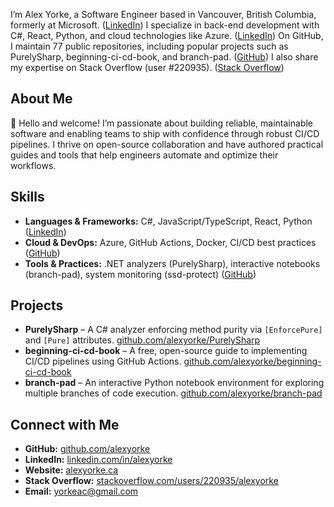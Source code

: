 I’m Alex Yorke, a Software Engineer based in Vancouver, British Columbia, formerly at Microsoft. ([LinkedIn](https://ca.linkedin.com/in/alexyorke?utm_source=chatgpt.com)) I specialize in back-end development with C#, React, Python, and cloud technologies like Azure. ([LinkedIn](https://ca.linkedin.com/in/alexyorke?utm_source=chatgpt.com)) On GitHub, I maintain 77 public repositories, including popular projects such as PurelySharp, beginning-ci-cd-book, and branch-pad. ([GitHub](https://github.com/alexyorke?utm_source=chatgpt.com)) I also share my expertise on Stack Overflow (user #220935). ([Stack Overflow](https://stackoverflow.com/users/220935/alexyorke))

## About Me

👋 Hello and welcome! I’m passionate about building reliable, maintainable software and enabling teams to ship with confidence through robust CI/CD pipelines. I thrive on open-source collaboration and have authored practical guides and tools that help engineers automate and optimize their workflows.

## Skills

* **Languages & Frameworks:** C#, JavaScript/TypeScript, React, Python ([LinkedIn](https://ca.linkedin.com/in/alexyorke?utm_source=chatgpt.com))  
* **Cloud & DevOps:** Azure, GitHub Actions, Docker, CI/CD best practices ([GitHub](https://github.com/alexyorke?utm_source=chatgpt.com))  
* **Tools & Practices:** .NET analyzers (PurelySharp), interactive notebooks (branch-pad), system monitoring (ssd-protect) ([GitHub](https://github.com/alexyorke?utm_source=chatgpt.com))  

## Projects

* **PurelySharp** – A C# analyzer enforcing method purity via `[EnforcePure]` and `[Pure]` attributes. [github.com/alexyorke/PurelySharp](https://github.com/alexyorke/PurelySharp)  
* **beginning-ci-cd-book** – A free, open-source guide to implementing CI/CD pipelines using GitHub Actions. [github.com/alexyorke/beginning-ci-cd-book](https://github.com/alexyorke/beginning-ci-cd-book)  
* **branch-pad** – An interactive Python notebook environment for exploring multiple branches of code execution. [github.com/alexyorke/branch-pad](https://github.com/alexyorke/branch-pad)  

## Connect with Me

* **GitHub:** [github.com/alexyorke](https://github.com/alexyorke?utm_source=chatgpt.com)  
* **LinkedIn:** [linkedin.com/in/alexyorke](https://ca.linkedin.com/in/alexyorke?utm_source=chatgpt.com)  
* **Website:** [alexyorke.ca](https://alexyorke.github.io)  
* **Stack Overflow:** [stackoverflow.com/users/220935/alexyorke](https://stackoverflow.com/users/220935/alexyorke)  
* **Email:** [yorkeac@gmail.com](mailto:yorkeac@gmail.com)  

